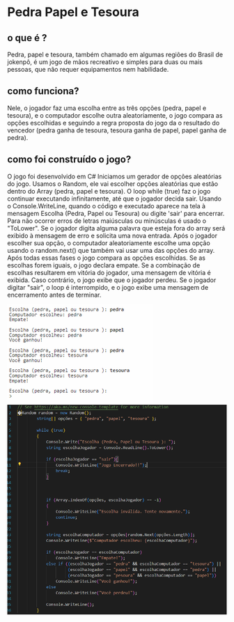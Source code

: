 # Pedra Papel e Tesoura 
## o que é ?
 Pedra, papel e tesoura, também chamado em algumas regiões do Brasil de jokenpô, é um jogo de mãos recreativo e simples para duas ou mais pessoas, que não requer equipamentos nem habilidade.
## como funciona?
Nele, o jogador faz uma escolha entre as três opções (pedra, papel e tesoura), e o computador escolhe outra aleatoriamente, o jogo compara as opções escolhidas e seguindo a regra proposta do jogo da o resultado do vencedor (pedra ganha de tesoura, tesoura ganha de papel, papel ganha de pedra).
 ## como foi construído o jogo?
 O jogo foi desenvolvido em C# 
 Iniciamos um gerador de opções aleatórias do jogo.
 Usamos o Random, ele vai escolher opções aleatórias que estão dentro do Array (pedra, papel e tesoura).
 O loop while (true) faz o jogo continuar executando infinitamente, até que o jogador decida sair.
 Usando o Console.WriteLine, quando o código e executado aparece na tela à mensagem Escolha (Pedra, Papel ou Tesoura) ou digite 'sair' para encerrar.
 Para não ocorrer erros de letras maiúsculas ou minúsculas é usado o "ToLower".
 Se o jogador digita alguma palavra que esteja fora do array será exibido à mensagem de erro e solicita uma nova entrada.
 Após o jogador escolher sua opção, o computador aleatoriamente escolhe uma opção usando o random.next() que também vai usar uma das opções do array.
 Após todas essas fases o jogo compara as opções escolhidas.
 Se as escolhas forem iguais, o jogo declara empate.
 Se a combinação de escolhas resultarem em vitória do jogador, uma mensagem de vitória é exibida.
 Caso contrário, o jogo exibe que o jogador perdeu.
 Se o jogador digitar "sair", o loop é interrompido, e o jogo exibe uma mensagem de encerramento antes de terminar.

<img src="pedra papel e tesoura.png" alt="Print jogo funcinando">

<img src="código.png" alt="Print jogo funcinando">
